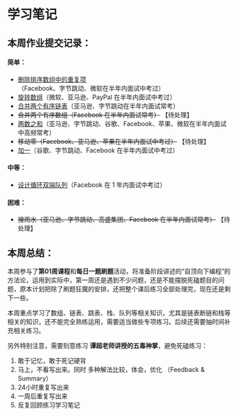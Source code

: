 # 学习笔记

## 本周作业提交记录：
#### 简单：
* [删除排序数组中的重复项](_0026_RemoveDuplicatesFromSortedArray.java)（Facebook、字节跳动、微软在半年内面试中考过）
* [旋转数组](_0189_RotateArray.java)（微软、亚马逊、PayPal 在半年内面试中考过）
* [合并两个有序链表](one-question-per-day_01week/_0814_0021/MergeTwoSortedLists.java)（亚马逊、字节跳动在半年内面试常考）
* <del> 合并两个有序数组（Facebook 在半年内面试常考）</del> 【待处理】
* [两数之和](one-question-per-day_01week/_0812_0001/Sum4TwoNumbers.java)（亚马逊、字节跳动、谷歌、Facebook、苹果、微软在半年内面试中高频常考）
* <del> 移动零（Facebook、亚马逊、苹果在半年内面试中考过）</del> 【待处理】
* [加一](one-question-per-day_01week/_0811_0066/PlusOne.java)（谷歌、字节跳动、Facebook 在半年内面试中考过）
#### 中等：
* [设计循环双端队列](one-question-per-day_01week/_0816_0641/DesignCircularDeque.java)（Facebook 在 1 年内面试中考过）
#### 困难：
* <del> 接雨水（亚马逊、字节跳动、高盛集团、Facebook 在半年内面试常考）</del> 【待处理】

## 本周总结：
本周参与了**第01周课程**和**每日一题刷题**活动，将准备阶段讲述的“自顶向下编程”的方法论，运用到实际中，第一周还是遇到不少问题，还是不能摆脱死磕题目的问题，原本计划把除了刷题狂魔的安排，还把整个课后练习全部处理完，现在还是剩下一些。

本周重点学习了数组、链表、跳表、栈、队列等相关知识，尤其是链表断链和栈等相关的知识，还不能完全熟练运用，需要适当做些专项练习。后续还需要抽时间补充相关练习。

另外特别注意，需要刻意练习 **谭超老师讲授的五毒神掌**，避免死磕练习：
1. 敢于记忆，敢于死记硬背
2. 马上，不看写出来。同时 多种解法比较，体会，优化 （Feedback & Summary）
3. 24小时重复写出来
4. 一周后重复写出来
5. 反复回顾练习学习笔记
